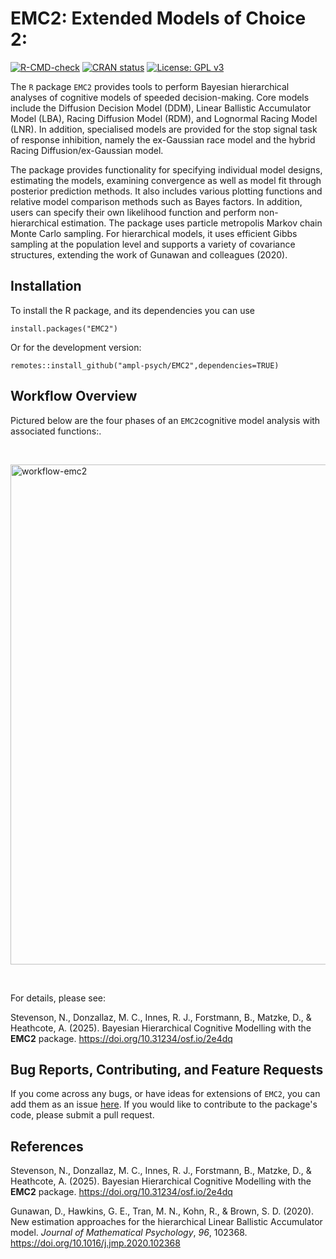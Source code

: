 # EMC2: Extended Models of Choice 2:

<!-- badges: start -->
[![R-CMD-check](https://github.com/ampl-psych/EMC2/actions/workflows/R-CMD-check.yaml/badge.svg)](https://github.com/ampl-psych/EMC2/actions/workflows/R-CMD-check.yaml)
[![CRAN status](https://www.r-pkg.org/badges/version/EMC2)](https://CRAN.R-project.org/package=EMC2)
[![License: GPL v3](https://img.shields.io/badge/License-GPLv3-blue.svg)](https://www.gnu.org/licenses/gpl-3.0)
<!-- badges: end -->

The `R` package `EMC2` provides tools to perform Bayesian hierarchical analyses of cognitive models of speeded decision-making.
Core models include the Diffusion Decision Model (DDM), Linear Ballistic Accumulator Model (LBA), Racing Diffusion Model (RDM), and Lognormal Racing Model (LNR).
In addition, specialised models are provided for the stop signal task of response inhibition, namely the ex-Gaussian race model and the hybrid Racing Diffusion/ex-Gaussian model.

The package provides functionality for specifying individual model designs, estimating the models, examining convergence as well as model fit through posterior prediction methods.
It also includes various plotting functions and relative model comparison methods such as Bayes factors.
In addition, users can specify their own likelihood function and perform non-hierarchical estimation.
The package uses particle metropolis Markov chain Monte Carlo sampling. For hierarchical models, it uses efficient Gibbs sampling at the population level and supports a variety of covariance structures, extending the work of Gunawan and colleagues (2020).  

## Installation

To install the R package, and its dependencies you can use

`install.packages("EMC2")`

Or for the development version:

`remotes::install_github("ampl-psych/EMC2",dependencies=TRUE)`

## Workflow Overview

Pictured below are the four phases of an `EMC2`cognitive model analysis with associated functions:.  

&nbsp;

<img width="800" alt="workflow-emc2" src="https://github.com/user-attachments/assets/53ef4499-1cad-4ab8-8e63-a3bcba24d94d">

&nbsp;

For details, please see: 

Stevenson, N., Donzallaz, M. C., Innes, R. J., Forstmann, B., Matzke, D., & Heathcote, A. (2025). Bayesian Hierarchical Cognitive Modelling with the **EMC2** package. https://doi.org/10.31234/osf.io/2e4dq

## Bug Reports, Contributing, and Feature Requests

If you come across any bugs, or have ideas for extensions of `EMC2`, you can add them as an issue [here](https://github.com/ampl-psych/EMC2/issues). If you would like to contribute to the package's code, please submit a pull request.

## References

Stevenson, N., Donzallaz, M. C., Innes, R. J., Forstmann, B., Matzke, D., & Heathcote, A. (2025). Bayesian Hierarchical Cognitive Modelling with the **EMC2** package. https://doi.org/10.31234/osf.io/2e4dq

Gunawan, D., Hawkins, G. E., Tran, M. N., Kohn, R., & Brown, S. D. (2020). New estimation approaches for the hierarchical Linear Ballistic Accumulator model. *Journal of Mathematical Psychology*, *96*, 102368. https://doi.org/10.1016/j.jmp.2020.102368
